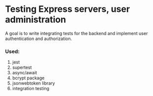 # Testing Express servers, user administration

A goal is to write integrating tests for the backend and implement user authentication and authorization.

### Used:

1. jest
2. supertest
3. async/await
4. bcrypt package
5. jsonwebtoken library
6. integration testing
